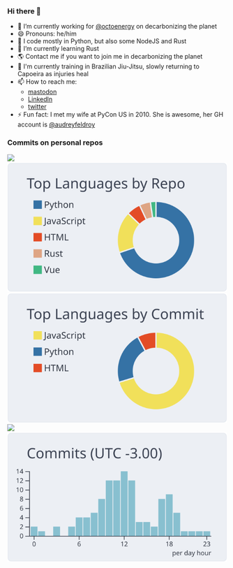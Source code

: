 ### Hi there 👋

- 🔭 I’m currently working for [@octoenergy](https://github.com/octoenergy) on decarbonizing the planet
- 😄 Pronouns: he/him
- 🐍 I code mostly in Python, but also some NodeJS and Rust
- 🌱 I’m currently learning Rust
- 🌎 Contact me if you want to join me in decarbonizing the planet
- 🥋 I'm currently training in Brazilian Jiu-Jitsu, slowly returning to Capoeira as injuries heal
- 📫 How to reach me:
  -  [mastodon](https://fosstodon.org/@danielfeldroy)
  -  [LinkedIn](https://www.linkedin.com/in/danielfeldroy/)
  -  [twitter](https://twitter.com/pydanny)
- ⚡ Fun fact: I met my wife at PyCon US in 2010. She is awesome, her GH account is [@audreyfeldroy](https://github.com/audreyfeldroy)

### Commits on personal repos

[![](https://raw.githubusercontent.com/pydanny/pydanny/main/profile-summary-card-output/nord_bright/0-profile-details.svg)](https://github.com/vn7n24fzkq/github-profile-summary-cards)
[![](https://raw.githubusercontent.com/pydanny/pydanny/main/profile-summary-card-output/nord_bright/1-repos-per-language.svg)](https://github.com/vn7n24fzkq/github-profile-summary-cards) [![](https://raw.githubusercontent.com/pydanny/pydanny/main/profile-summary-card-output/nord_bright/2-most-commit-language.svg)](https://github.com/vn7n24fzkq/github-profile-summary-cards)
[![](https://raw.githubusercontent.com/pydanny/pydanny/main/profile-summary-card-output/nord_bright/3-stats.svg)](https://github.com/vn7n24fzkq/github-profile-summary-cards) [![](https://raw.githubusercontent.com/pydanny/pydanny/main/profile-summary-card-output/nord_bright/4-productive-time.svg)](https://github.com/vn7n24fzkq/github-profile-summary-cards)

